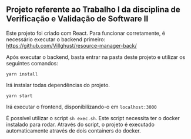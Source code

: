 ## Projeto referente ao Trabalho I da disciplina de Verificação e Validação de Software II

Este projeto foi criado com React. Para funcionar corretamente, é necessário executar o backend primeiro: https://github.com/Villghust/resource-manager-back/

Após executar o backend, basta entrar na pasta deste projeto e utilizar os seguintes comandos:

```yarn install```

Irá instalar todas dependências do projeto.

```yarn start```

Irá executar o frontend, disponibilizando-o em `localhost:3000`

É possível utilizar o script `sh exec.sh`. Este script necessita ter o docker instalado para rodar. Através do script, o projeto é executado automaticamente através de dois containers do docker.
